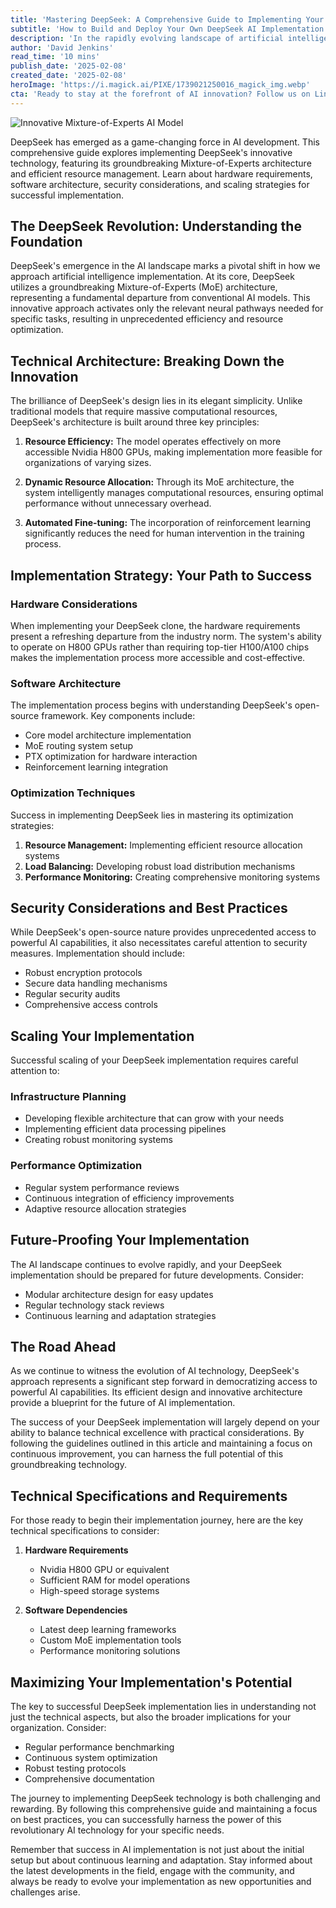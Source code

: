 ```yaml
---
title: 'Mastering DeepSeek: A Comprehensive Guide to Implementing Your Own AI Powerhouse'
subtitle: 'How to Build and Deploy Your Own DeepSeek AI Implementation'
description: 'In the rapidly evolving landscape of artificial intelligence, DeepSeek has emerged as a game-changing force, challenging the traditional dominance of Western tech giants with its innovative approach to AI development. This comprehensive guide will walk you through the process of implementing DeepSeek\'s technology for your own applications, exploring both the technical intricacies and practical considerations.'
author: 'David Jenkins'
read_time: '10 mins'
publish_date: '2025-02-08'
created_date: '2025-02-08'
heroImage: 'https://i.magick.ai/PIXE/1739021250016_magick_img.webp'
cta: 'Ready to stay at the forefront of AI innovation? Follow us on LinkedIn for regular updates on DeepSeek implementation strategies and other cutting-edge developments in artificial intelligence.'
---
```


![Innovative Mixture-of-Experts AI Model](https://i.magick.ai/PIXE/1739021250020_magick_img.webp)

DeepSeek has emerged as a game-changing force in AI development. This comprehensive guide explores implementing DeepSeek's innovative technology, featuring its groundbreaking Mixture-of-Experts architecture and efficient resource management. Learn about hardware requirements, software architecture, security considerations, and scaling strategies for successful implementation.

## The DeepSeek Revolution: Understanding the Foundation

DeepSeek's emergence in the AI landscape marks a pivotal shift in how we approach artificial intelligence implementation. At its core, DeepSeek utilizes a groundbreaking Mixture-of-Experts (MoE) architecture, representing a fundamental departure from conventional AI models. This innovative approach activates only the relevant neural pathways needed for specific tasks, resulting in unprecedented efficiency and resource optimization.

## Technical Architecture: Breaking Down the Innovation

The brilliance of DeepSeek's design lies in its elegant simplicity. Unlike traditional models that require massive computational resources, DeepSeek's architecture is built around three key principles:

1. **Resource Efficiency:** The model operates effectively on more accessible Nvidia H800 GPUs, making implementation more feasible for organizations of varying sizes.

2. **Dynamic Resource Allocation:** Through its MoE architecture, the system intelligently manages computational resources, ensuring optimal performance without unnecessary overhead.

3. **Automated Fine-tuning:** The incorporation of reinforcement learning significantly reduces the need for human intervention in the training process.

## Implementation Strategy: Your Path to Success

### Hardware Considerations

When implementing your DeepSeek clone, the hardware requirements present a refreshing departure from the industry norm. The system's ability to operate on H800 GPUs rather than requiring top-tier H100/A100 chips makes the implementation process more accessible and cost-effective.

### Software Architecture

The implementation process begins with understanding DeepSeek's open-source framework. Key components include:

- Core model architecture implementation
- MoE routing system setup
- PTX optimization for hardware interaction
- Reinforcement learning integration

### Optimization Techniques

Success in implementing DeepSeek lies in mastering its optimization strategies:

1. **Resource Management:** Implementing efficient resource allocation systems
2. **Load Balancing:** Developing robust load distribution mechanisms
3. **Performance Monitoring:** Creating comprehensive monitoring systems

## Security Considerations and Best Practices

While DeepSeek's open-source nature provides unprecedented access to powerful AI capabilities, it also necessitates careful attention to security measures. Implementation should include:

- Robust encryption protocols
- Secure data handling mechanisms
- Regular security audits
- Comprehensive access controls

## Scaling Your Implementation

Successful scaling of your DeepSeek implementation requires careful attention to:

### Infrastructure Planning

- Developing flexible architecture that can grow with your needs
- Implementing efficient data processing pipelines
- Creating robust monitoring systems

### Performance Optimization

- Regular system performance reviews
- Continuous integration of efficiency improvements
- Adaptive resource allocation strategies

## Future-Proofing Your Implementation

The AI landscape continues to evolve rapidly, and your DeepSeek implementation should be prepared for future developments. Consider:

- Modular architecture design for easy updates
- Regular technology stack reviews
- Continuous learning and adaptation strategies

## The Road Ahead

As we continue to witness the evolution of AI technology, DeepSeek's approach represents a significant step forward in democratizing access to powerful AI capabilities. Its efficient design and innovative architecture provide a blueprint for the future of AI implementation.

The success of your DeepSeek implementation will largely depend on your ability to balance technical excellence with practical considerations. By following the guidelines outlined in this article and maintaining a focus on continuous improvement, you can harness the full potential of this groundbreaking technology.

## Technical Specifications and Requirements

For those ready to begin their implementation journey, here are the key technical specifications to consider:

1. **Hardware Requirements**
   - Nvidia H800 GPU or equivalent
   - Sufficient RAM for model operations
   - High-speed storage systems

2. **Software Dependencies**
   - Latest deep learning frameworks
   - Custom MoE implementation tools
   - Performance monitoring solutions

## Maximizing Your Implementation's Potential

The key to successful DeepSeek implementation lies in understanding not just the technical aspects, but also the broader implications for your organization. Consider:

- Regular performance benchmarking
- Continuous system optimization
- Robust testing protocols
- Comprehensive documentation

The journey to implementing DeepSeek technology is both challenging and rewarding. By following this comprehensive guide and maintaining a focus on best practices, you can successfully harness the power of this revolutionary AI technology for your specific needs.

Remember that success in AI implementation is not just about the initial setup but about continuous learning and adaptation. Stay informed about the latest developments in the field, engage with the community, and always be ready to evolve your implementation as new opportunities and challenges arise.